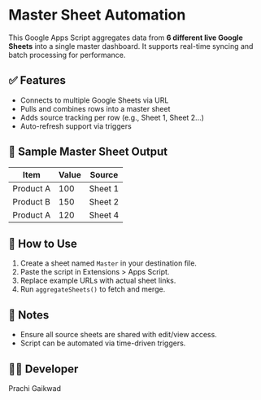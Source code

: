 # Master Sheet Automation

This Google Apps Script aggregates data from **6 different live Google Sheets** into a single master dashboard. It supports real-time syncing and batch processing for performance.

## ✅ Features
- Connects to multiple Google Sheets via URL
- Pulls and combines rows into a master sheet
- Adds source tracking per row (e.g., Sheet 1, Sheet 2...)
- Auto-refresh support via triggers

## 📄 Sample Master Sheet Output

| Item        | Value | Source   |
|-------------|-------|----------|
| Product A   | 100   | Sheet 1  |
| Product B   | 150   | Sheet 2  |
| Product A   | 120   | Sheet 4  |

## 🔧 How to Use
1. Create a sheet named `Master` in your destination file.
2. Paste the script in Extensions > Apps Script.
3. Replace example URLs with actual sheet links.
4. Run `aggregateSheets()` to fetch and merge.

## 🔐 Notes
- Ensure all source sheets are shared with edit/view access.
- Script can be automated via time-driven triggers.

## 👩‍💻 Developer
Prachi Gaikwad
